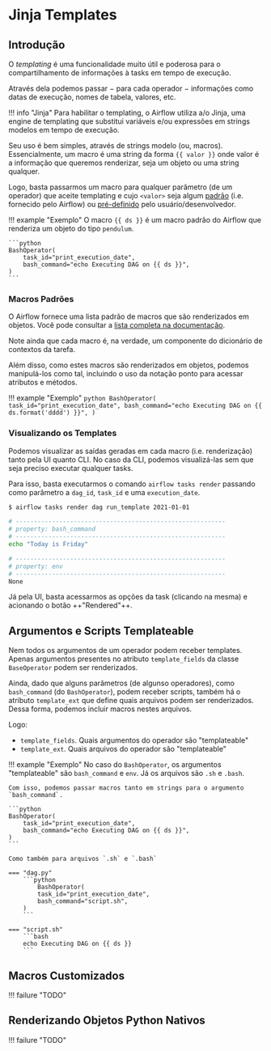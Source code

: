# Jinja Templates

## Introdução

O *templating* é uma funcionalidade muito útil e poderosa para o compartilhamento de informações à tasks em tempo de execução.

Através dela podemos passar $-$ para cada operador $-$ informações como datas de execução, nomes de tabela, valores, etc.

!!! info "Jinja"
    Para habilitar o templating, o Airflow utiliza a/o Jinja, uma engine de templating que substitui variáveis e/ou expressões em strings modelos em tempo de execução.

Seu uso é bem simples, através de strings modelo (ou, macros). Essencialmente, um macro é uma string da forma `{{ valor }}` onde valor é a informação que queremos renderizar, seja um objeto ou uma string qualquer.

Logo, basta passarmos um macro para qualquer parâmetro (de um operador) que aceite templating e cujo `<valor>` seja algum [padrão](#macros-padroes) (i.e. fornecido pelo Airflow) ou [pré-definido](#macros-customizados) pelo usuário/desenvolvedor.

!!! example "Exemplo"
    O macro `{{ ds }}` é um macro padrão do Airflow que renderiza um objeto do tipo `pendulum`.

    ```python
    BashOperator(
        task_id="print_execution_date",
        bash_command="echo Executing DAG on {{ ds }}",
    )
    ```

### Macros Padrões

O Airflow fornece uma lista padrão de macros que são renderizados em objetos. Você pode consultar a [lista completa na documentação](https://airflow.apache.org/docs/apache-airflow/stable/macros-ref.html#default-variables).

Note ainda que cada macro é, na verdade, um componente do dicionário de contextos da tarefa.

Além disso, como estes macros são renderizados em objetos, podemos manipulá-los como tal, incluindo o uso da notação ponto para acessar atributos e métodos.

!!! example "Exemplo"
    ```python
    BashOperator(
        task_id="print_execution_date",
        bash_command="echo Executing DAG on {{ ds.format('dddd') }}",
    )
    ```

### Visualizando os Templates

Podemos visualizar as saídas geradas em cada macro (i.e. renderização) tanto pela UI quanto CLI. No caso da CLI, podemos visualizá-las sem que seja preciso executar qualquer tasks.

Para isso, basta executarmos o comando `airflow tasks render` passando como parâmetro a `dag_id`, `task_id` e uma `execution_date`.

```bash
$ airflow tasks render dag run_template 2021-01-01

# ----------------------------------------------------------
# property: bash_command
# ----------------------------------------------------------
echo "Today is Friday"

# ----------------------------------------------------------
# property: env
# ----------------------------------------------------------
None
```

Já pela UI, basta acessarmos as opções da task (clicando na mesma) e acionando o botão ++"Rendered"++.

## Argumentos e Scripts Templateable

Nem todos os argumentos de um operador podem receber templates. Apenas argumentos presentes no atributo `template_fields` da classe `BaseOperator` podem ser renderizados.

Ainda, dado que alguns parâmetros (de algunso operadores), como `bash_command` (do `BashOperator`), podem receber scripts, também há o atributo `template_ext` que define quais arquivos podem ser renderizados. Dessa forma, podemos incluir macros nestes arquivos.

Logo:

- `template_fields`. Quais argumentos do operador são "templateable"
- `template_ext`. Quais arquivos do operador são "templateable"

!!! example "Exemplo"
    No caso do `BashOperator`, os argumentos "templateable" são `bash_command` e `env`. Já os arquivos são `.sh` e `.bash`.

    Com isso, podemos passar macros tanto em strings para o argumento `bash_command`.

    ```python
    BashOperator(
        task_id="print_execution_date",
        bash_command="echo Executing DAG on {{ ds }}",
    )
    ```

    Como também para arquivos `.sh` e `.bash`

    === "dag.py"
        ```python
            BashOperator(
            task_id="print_execution_date",
            bash_command="script.sh",
        )
        ```

    === "script.sh"
        ```bash
        echo Executing DAG on {{ ds }}
        ```

## Macros Customizados

!!! failure "TODO"

## Renderizando Objetos Python Nativos

!!! failure "TODO"
